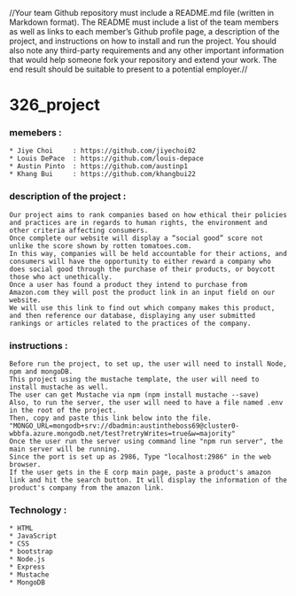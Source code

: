 //Your team Github repository must include a README.md file (written in Markdown format). The
README must include a list of the team members as well as links to each member’s Github
profile page, a description of the project, and instructions on how to install and run the project.
You should also note any third-party requirements and any other important information that
would help someone fork your repository and extend your work. The end result should be
suitable to present to a potential employer.//

# 326_project

### memebers :
    * Jiye Choi     : https://github.com/jiyechoi02
    * Louis DePace  : https://github.com/louis-depace
    * Austin Pinto  : https://github.com/austinp1
    * Khang Bui     : https://github.com/khangbui22 


### description of the project :
    Our project aims to rank companies based on how ethical their policies and practices are in regards to human rights, the environment and other criteria affecting consumers. 
    Once complete our website will display a “social good” score not unlike the score shown by rotten tomatoes.com. 
    In this way, companies will be held accountable for their actions, and consumers will have the opportunity to either reward a company who does social good through the purchase of their products, or boycott those who act unethically. 
    Once a user has found a product they intend to purchase from Amazon.com they will post the product link in an input field on our website.  
    We will use this link to find out which company makes this product, and then reference our database, displaying any user submitted rankings or articles related to the practices of the company.

### instructions : 
    Before run the project, to set up, the user will need to install Node, npm and mongoDB. 
    This project using the mustache template, the user will need to install mustache as well. 
    The user can get Mustache via npm (npm install mustache --save)
    Also, to run the server, the user will need to have a file named .env in the root of the project. 
    Then, copy and paste this link below into the file. 
    "MONGO_URL=mongodb+srv://dbadmin:austintheboss69@cluster0-wbbfa.azure.mongodb.net/test?retryWrites=true&w=majority" 
    Once the user run the server using command line "npm run server", the main server will be running.
    Since the port is set up as 2986, Type "localhost:2986" in the web browser.
    If the user gets in the E corp main page, paste a product's amazon link and hit the search button. It will display the information of the product's company from the amazon link. 

### Technology : 
    * HTML
    * JavaScript
    * CSS
    * bootstrap
    * Node.js
    * Express
    * Mustache
    * MongoDB


